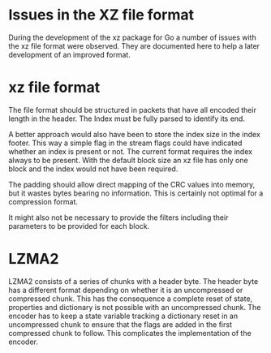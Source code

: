 # Issues in the XZ file format

During the development of the xz package for Go a number of issues with
the xz file format were observed. They are documented here to help a
later development of an improved format.

# xz file format

The file format should be structured in packets that have all encoded
their length in the header. The Index must be fully parsed to identify
its end.

A better approach would also have been to store the index size in the
index footer. This way a simple flag in the stream flags could have
indicated whether an index is present or not. The current format
requires the index always to be present. With the default block size an
xz file has only one block and the index would not have been required.

The padding should allow direct mapping of the CRC values into memory, but it
wastes bytes bearing no information. This is certainly not optimal for a
compression format.

It might also not be necessary to provide the filters including their
parameters to be provided for each block.

# LZMA2 

LZMA2 consists of a series of chunks with a header byte. The header byte
has a different format depending on whether it is an uncompressed or
compressed chunk. This has the consequence a complete reset of state,
properties and dictionary is not possible with an uncompressed chunk.
The encoder has to keep a state variable tracking a dictionary reset in
an uncompressed chunk to ensure that the flags are added in the first
compressed chunk to follow. This complicates the implementation of the
encoder.
